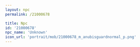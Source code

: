 ```yaml
---
layout: npc
permalink: /21000678

title: Npc
id: '21000678'
npc_name: 'Unknown'
icon_url: 'portrait/mob/21000678_m_anubisguardnormal_p.png'
---
```

